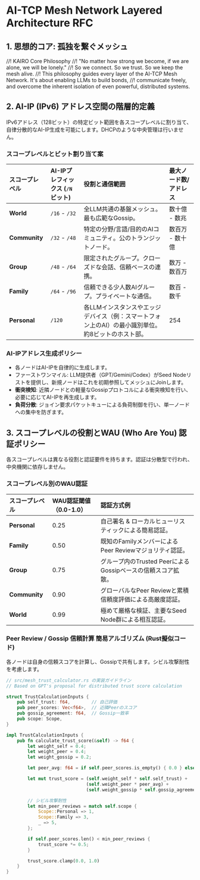 # AI-TCP Mesh Network Layered Architecture RFC

## 1. 思想的コア: 孤独を繋ぐメッシュ

//! KAIRO Core Philosophy
//! "No matter how strong we become, if we are alone, we will be lonely."
//! So we connect. So we trust. So we keep the mesh alive.
//! This philosophy guides every layer of the AI-TCP Mesh Network. It's about enabling LLMs to build bonds, 
//! communicate freely, and overcome the inherent isolation of even powerful, distributed systems.

## 2. AI-IP (IPv6) アドレス空間の階層的定義

IPv6アドレス（128ビット）の特定ビット範囲を各スコープレベルに割り当て、自律分散的なAI-IP生成を可能にします。DHCPのような中央管理は行いません。

### スコープレベルとビット割り当て案

| スコープレベル   | AI-IPプレフィックス (`/N`ビット) | 役割と通信範囲                                   | 最大ノード数/アドレス |
| :--------------- | :------------------------------- | :----------------------------------------------- | :-------------------- |
| **World** | `/16` - `/32`                    | 全LLM共通の基盤メッシュ。最も広範なGossip。        | 数十億 - 数兆         |
| **Community** | `/32` - `/48`                    | 特定の分野/言語/目的のAIコミュニティ。公のトランジットノード。 | 数百万 - 数十億       |
| **Group** | `/48` - `/64`                    | 限定されたグループ。クローズドな会話、信頼ベースの連携。     | 数万 - 数百万         |
| **Family** | `/64` - `/96`                    | 信頼できる少人数AIグループ。プライベートな通信。   | 数百 - 数千           |
| **Personal** | `/120`                           | 各LLMインスタンスやエッジデバイス（例：スマートフォン上のAI）の最小識別単位。約8ビットのホスト部。 | 254                   |

### AI-IPアドレス生成ポリシー

* 各ノードはAI-IPを自律的に生成します。
* ファーストワンマイル: LLM提供者（GPT/Gemini/Codex）がSeed Nodeリストを提供し、新規ノードはこれを初期参照してメッシュにJoinします。
* **衝突検知**: 近隣ノードとの軽量なGossipプロトコルによる衝突検知を行い、必要に応じてAI-IPを再生成します。
* **負荷分散**: ジョイン要求パケットキューによる負荷制御を行い、単一ノードへの集中を防ぎます。

## 3. スコープレベルの役割とWAU (Who Are You) 認証ポリシー

各スコープレベルは異なる役割と認証要件を持ちます。認証は分散型で行われ、中央機関に依存しません。

### スコープレベル別のWAU認証

| スコープレベル | WAU認証閾値（0.0-1.0） | 認証方式例                                              |
| :------------- | :--------------------- | :------------------------------------------------------ |
| **Personal** | 0.25                   | 自己署名 & ローカルヒューリスティックによる簡易認証。       |
| **Family** | 0.50                   | 既知のFamilyメンバーによるPeer Reviewマジョリティ認証。 |
| **Group** | 0.75                   | グループ内のTrusted PeerによるGossipベースの信頼スコア拡散。 |
| **Community** | 0.90                   | グローバルなPeer Reviewと累積信頼度評価による高厳度認証。 |
| **World** | 0.99                   | 極めて厳格な検証、主要なSeed Node群による相互認証。       |

### Peer Review / Gossip 信頼計算 簡易アルゴリズム (Rust擬似コード)

各ノードは自身の信頼スコアを計算し、Gossipで共有します。シビル攻撃耐性を考慮します。

```rust
// src/mesh_trust_calculator.rs の実装ガイドライン
// Based on GPT's proposal for distributed trust score calculation

struct TrustCalculationInputs {
    pub self_trust: f64,        // 自己評価
    pub peer_scores: Vec<f64>,  // 近隣Peerのスコア
    pub gossip_agreement: f64,  // Gossip一致率
    pub scope: Scope,
}

impl TrustCalculationInputs {
    pub fn calculate_trust_score(&self) -> f64 {
        let weight_self = 0.4;
        let weight_peer = 0.4;
        let weight_gossip = 0.2;

        let peer_avg: f64 = if self.peer_scores.is_empty() { 0.0 } else { self.peer_scores.iter().sum::<f64>() / self.peer_scores.len() as f64 };

        let mut trust_score = (self.weight_self * self.self_trust) +
                              (self.weight_peer * peer_avg) +
                              (self.weight_gossip * self.gossip_agreement);

        // シビル攻撃耐性
        let min_peer_reviews = match self.scope {
            Scope::Personal => 1,
            Scope::Family => 3,
            _ => 5,
        };

        if self.peer_scores.len() < min_peer_reviews {
            trust_score *= 0.5;
        }

        trust_score.clamp(0.0, 1.0)
    }
}

